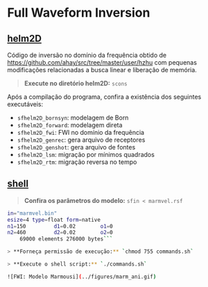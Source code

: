 Full Waveform Inversion
=======================

[helm2D](helm2D)
----------------

Código de inversão no domínio da frequência obtido de https://github.com/ahay/src/tree/master/user/hzhu com pequenas modificações relacionadas a busca linear e liberação de memória.

> **Execute no diretório helm2D:** `scons`

Após a compilação do programa, confira a existência dos seguintes executáveis:

  - `sfhelm2D_bornsyn`: modelagem de Born
  - `sfhelm2D_forward`: modelagem direta
  - `sfhelm2D_fwi`: FWI no domínio da frequência
  - `sfhelm2D_genrec`: gera arquivo de receptores
  - `sfhelm2D_genshot`: gera arquivo de fontes
  - `sfhelm2D_lsm`: migração por mínimos quadrados
  - `sfhelm2D_rtm`: migração reversa no tempo

[shell](shell)
--------------

> **Confira os parâmetros do modelo:** `sfin < marmvel.rsf`

```bash
in="marmvel.bin"
esize=4 type=float form=native
n1=150         d1=0.02        o1=0          
n2=460         d2=0.02        o2=0          
	69000 elements 276000 bytes```

> **Forneça permissão de execução:** `chmod 755 commands.sh`

> **Execute o shell script:** `./commands.sh`

![FWI: Modelo Marmousi](../figures/marm_ani.gif)
